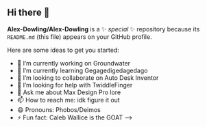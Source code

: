 ## Hi there 👋


**Alex-Dowling/Alex-Dowling** is a ✨ _special_ ✨ repository because its `README.md` (this file) appears on your GitHub profile.

Here are some ideas to get you started:

- 🔭 I’m currently working on Groundwater
- 🌱 I’m currently learning Gegagedigedagedago
- 👯 I’m looking to collaborate on Auto Desk Inventor
- 🤔 I’m looking for help with TwiddleFinger
- 💬 Ask me about Max Design Pro lore
- 📫 How to reach me: idk figure it out
- 😄 Pronouns: Phobos/Deimos
- ⚡ Fun fact: Caleb Wallice is the GOAT
-->

